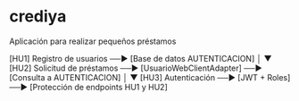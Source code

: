 # crediya
Aplicación para realizar pequeños préstamos

[HU1] Registro de usuarios ──► [Base de datos AUTENTICACION]
                                │
                                ▼
[HU2] Solicitud de préstamos ──► [UsuarioWebClientAdapter] ──► [Consulta a AUTENTICACION]
                                │
                                ▼
[HU3] Autenticación ──► [JWT + Roles] ──► [Protección de endpoints HU1 y HU2]
